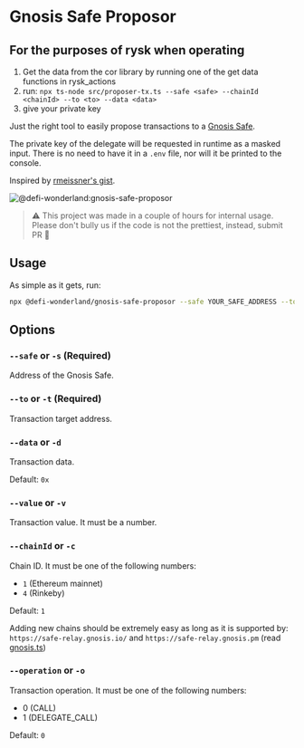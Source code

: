 # Gnosis Safe Proposor

## For the purposes of rysk when operating

1. Get the data from the cor library by running one of the get data functions in rysk_actions
2. run:
`npx ts-node src/proposer-tx.ts --safe <safe> --chainId <chainId> --to <to> --data <data>`
3. give your private key


Just the right tool to easily propose transactions to a [Gnosis Safe](https://gnosis-safe.io/).

The private key of the delegate will be requested in runtime as a masked input. There is no need to have it in a `.env` file, nor will it be printed to the console.

Inspired by [rmeissner's gist](https://gist.github.com/rmeissner/0fa5719dc6b306ba84ee34bebddc860b).

![@defi-wonderland:gnosis-safe-proposor](https://user-images.githubusercontent.com/84932007/191055124-1e635276-dc9a-40ab-9359-feeea29c5ac0.gif)

> :warning: This project was made in a couple of hours for internal usage. Please don't bully us if the code is not the prettiest, instead, submit PR 🙈

## Usage

As simple as it gets, run:
```bash
npx @defi-wonderland/gnosis-safe-proposor --safe YOUR_SAFE_ADDRESS --to YOUR_TARGET_ADDRESS --data YOUR_TX_DATA
```

## Options

### `--safe` or `-s` (Required)
Address of the Gnosis Safe.

### `--to` or `-t` (Required)
Transaction target address.

### `--data` or `-d`
Transaction data.

Default: `0x`

### `--value` or `-v`
Transaction value. It must be a number.

### `--chainId` or `-c`

Chain ID. It must be one of the following numbers:
* `1` (Ethereum mainnet)
* `4` (Rinkeby)

Default: `1`

Adding new chains should be extremely easy as long as it is supported by: `https://safe-relay.gnosis.io/` and `https://safe-relay.gnosis.pm` (read [gnosis.ts](https://github.com/defi-wonderland/gnosis-safe-proposor/blob/main/src/utils/gnosis.ts))

### `--operation` or `-o`

Transaction operation. It must be one of the following numbers:
* 0 (CALL)
* 1 (DELEGATE_CALL)

Default: `0`
